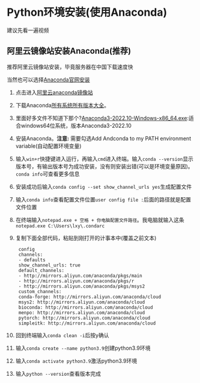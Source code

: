 # Python环境安装(使用Anaconda)

建议先看一遍视频

## 阿里云镜像站安装Anaconda(推荐)

推荐阿里云镜像站安装，毕竟服务器在中国下载速度快

当然也可以选择[Anaconda官网安装](https://www.anaconda.com/products/distribution)

1. 点击进入[阿里云anaconda镜像站](https://developer.aliyun.com/mirror/anaconda?spm=a2c6h.13651102.0.0.99681b112QShUg)
2. 下载Anaconda[所有系统所有版本大全](http://mirrors.aliyun.com/anaconda/archive/ )。
3. 里面好多文件不知道下那个?[Anaconda3-2022.10-Windows-x86_64.exe](https://mirrors.aliyun.com/anaconda/archive/Anaconda3-2022.10-Windows-x86_64.exe?spm=a2c6h.25603864.0.0.45d532784JcddP):适合windows64位系统，版本Anaconda3-2022.10
4. 安装Anaconda。**注意:** 需要勾选Add Andconda to my PATH environment variable(自动配置环境变量)
5. 输入`win+r`快捷键进入运行，再输入`cmd`进入终端。输入`conda --version`显示版本号，有输出版本号为成功安装，没有则安装出错(可以是环境变量原因)。`conda info`可查看更多信息
6. 安装成功后输入`conda config --set show_channel_urls yes`生成配置文件
7. 输入`conda info`查看配置文件位置`user config file :`后面的路径就是配置文件位置
8. 在终端输入`notepad.exe + 空格 + 你电脑配置文件路径`。我电脑就输入这条`notepad.exe C:\Users\lxy\.condarc`
9. 复制下面全部代码，粘贴到刚打开的计事本中(覆盖之前文本)

        config
        channels:
        - defaults
        show_channel_urls: true
        default_channels:
        - http://mirrors.aliyun.com/anaconda/pkgs/main
        - http://mirrors.aliyun.com/anaconda/pkgs/r
        - http://mirrors.aliyun.com/anaconda/pkgs/msys2
        custom_channels:
        conda-forge: http://mirrors.aliyun.com/anaconda/cloud
        msys2: http://mirrors.aliyun.com/anaconda/cloud
        bioconda: http://mirrors.aliyun.com/anaconda/cloud
        menpo: http://mirrors.aliyun.com/anaconda/cloud
        pytorch: http://mirrors.aliyun.com/anaconda/cloud
        simpleitk: http://mirrors.aliyun.com/anaconda/cloud

10. 回到终端输入`conda clean -i`后按y确认
11. 输入`conda create --name python3.9`创建python3.9环境
12. 输入`conda activate python3.9`激活python3.9环境
13. 输入`python --version`查看版本完成
